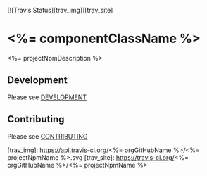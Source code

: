 [![Travis Status][trav_img]][trav_site]

# <%= componentClassName %>

<%= projectNpmDescription %>

## Development

Please see [DEVELOPMENT](DEVELOPMENT.md)

## Contributing

Please see [CONTRIBUTING](CONTRIBUTING.md)

[trav_img]: https://api.travis-ci.org/<%= orgGitHubName %>/<%= projectNpmName %>.svg
[trav_site]: https://travis-ci.org/<%= orgGitHubName %>/<%= projectNpmName %>
